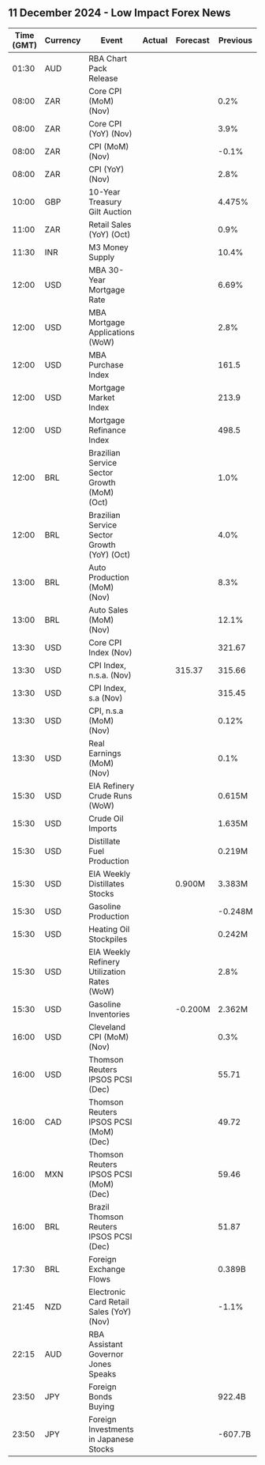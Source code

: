 ## 11 December 2024 - Low Impact Forex News

| Time (GMT) | Currency | Event | Actual | Forecast | Previous |
|------|----------|-------|--------|----------|----------|
| 01:30 | AUD | RBA Chart Pack Release |  |  |  |
| 08:00 | ZAR | Core CPI (MoM) (Nov) |  |  | 0.2% |
| 08:00 | ZAR | Core CPI (YoY) (Nov) |  |  | 3.9% |
| 08:00 | ZAR | CPI (MoM) (Nov) |  |  | -0.1% |
| 08:00 | ZAR | CPI (YoY) (Nov) |  |  | 2.8% |
| 10:00 | GBP | 10-Year Treasury Gilt Auction |  |  | 4.475% |
| 11:00 | ZAR | Retail Sales (YoY) (Oct) |  |  | 0.9% |
| 11:30 | INR | M3 Money Supply |  |  | 10.4% |
| 12:00 | USD | MBA 30-Year Mortgage Rate |  |  | 6.69% |
| 12:00 | USD | MBA Mortgage Applications (WoW) |  |  | 2.8% |
| 12:00 | USD | MBA Purchase Index |  |  | 161.5 |
| 12:00 | USD | Mortgage Market Index |  |  | 213.9 |
| 12:00 | USD | Mortgage Refinance Index |  |  | 498.5 |
| 12:00 | BRL | Brazilian Service Sector Growth (MoM) (Oct) |  |  | 1.0% |
| 12:00 | BRL | Brazilian Service Sector Growth (YoY) (Oct) |  |  | 4.0% |
| 13:00 | BRL | Auto Production (MoM) (Nov) |  |  | 8.3% |
| 13:00 | BRL | Auto Sales (MoM) (Nov) |  |  | 12.1% |
| 13:30 | USD | Core CPI Index (Nov) |  |  | 321.67 |
| 13:30 | USD | CPI Index, n.s.a. (Nov) |  | 315.37 | 315.66 |
| 13:30 | USD | CPI Index, s.a (Nov) |  |  | 315.45 |
| 13:30 | USD | CPI, n.s.a (MoM) (Nov) |  |  | 0.12% |
| 13:30 | USD | Real Earnings (MoM) (Nov) |  |  | 0.1% |
| 15:30 | USD | EIA Refinery Crude Runs (WoW) |  |  | 0.615M |
| 15:30 | USD | Crude Oil Imports |  |  | 1.635M |
| 15:30 | USD | Distillate Fuel Production |  |  | 0.219M |
| 15:30 | USD | EIA Weekly Distillates Stocks |  | 0.900M | 3.383M |
| 15:30 | USD | Gasoline Production |  |  | -0.248M |
| 15:30 | USD | Heating Oil Stockpiles |  |  | 0.242M |
| 15:30 | USD | EIA Weekly Refinery Utilization Rates (WoW) |  |  | 2.8% |
| 15:30 | USD | Gasoline Inventories |  | -0.200M | 2.362M |
| 16:00 | USD | Cleveland CPI (MoM) (Nov) |  |  | 0.3% |
| 16:00 | USD | Thomson Reuters IPSOS PCSI (Dec) |  |  | 55.71 |
| 16:00 | CAD | Thomson Reuters IPSOS PCSI (MoM) (Dec) |  |  | 49.72 |
| 16:00 | MXN | Thomson Reuters IPSOS PCSI (MoM) (Dec) |  |  | 59.46 |
| 16:00 | BRL | Brazil Thomson Reuters IPSOS PCSI (Dec) |  |  | 51.87 |
| 17:30 | BRL | Foreign Exchange Flows |  |  | 0.389B |
| 21:45 | NZD | Electronic Card Retail Sales (YoY) (Nov) |  |  | -1.1% |
| 22:15 | AUD | RBA Assistant Governor Jones Speaks |  |  |  |
| 23:50 | JPY | Foreign Bonds Buying |  |  | 922.4B |
| 23:50 | JPY | Foreign Investments in Japanese Stocks |  |  | -607.7B |
